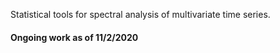 Statistical tools for spectral analysis of multivariate time series. 

#### Ongoing work as of 11/2/2020 

